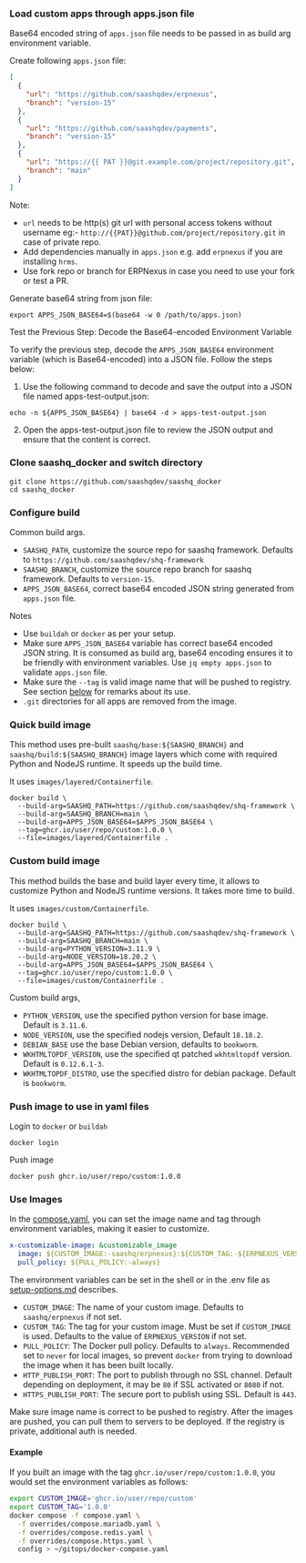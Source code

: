 ### Load custom apps through apps.json file

Base64 encoded string of `apps.json` file needs to be passed in as build arg environment variable.

Create following `apps.json` file:

```json
[
  {
    "url": "https://github.com/saashqdev/erpnexus",
    "branch": "version-15"
  },
  {
    "url": "https://github.com/saashqdev/payments",
    "branch": "version-15"
  },
  {
    "url": "https://{{ PAT }}@git.example.com/project/repository.git",
    "branch": "main"
  }
]
```

Note:

- `url` needs to be http(s) git url with personal access tokens without username eg:- `http://{{PAT}}@github.com/project/repository.git` in case of private repo.
- Add dependencies manually in `apps.json` e.g. add `erpnexus` if you are installing `hrms`.
- Use fork repo or branch for ERPNexus in case you need to use your fork or test a PR.

Generate base64 string from json file:

```shell
export APPS_JSON_BASE64=$(base64 -w 0 /path/to/apps.json)
```

Test the Previous Step: Decode the Base64-encoded Environment Variable

To verify the previous step, decode the `APPS_JSON_BASE64` environment variable (which is Base64-encoded) into a JSON file. Follow the steps below:

1. Use the following command to decode and save the output into a JSON file named apps-test-output.json:

```shell
echo -n ${APPS_JSON_BASE64} | base64 -d > apps-test-output.json
```

2. Open the apps-test-output.json file to review the JSON output and ensure that the content is correct.

### Clone saashq_docker and switch directory

```shell
git clone https://github.com/saashqdev/saashq_docker
cd saashq_docker
```

### Configure build

Common build args.

- `SAASHQ_PATH`, customize the source repo for saashq framework. Defaults to `https://github.com/saashqdev/shq-framework`
- `SAASHQ_BRANCH`, customize the source repo branch for saashq framework. Defaults to `version-15`.
- `APPS_JSON_BASE64`, correct base64 encoded JSON string generated from `apps.json` file.

Notes

- Use `buildah` or `docker` as per your setup.
- Make sure `APPS_JSON_BASE64` variable has correct base64 encoded JSON string. It is consumed as build arg, base64 encoding ensures it to be friendly with environment variables. Use `jq empty apps.json` to validate `apps.json` file.
- Make sure the `--tag` is valid image name that will be pushed to registry. See section [below](#use-images) for remarks about its use.
- `.git` directories for all apps are removed from the image.

### Quick build image

This method uses pre-built `saashq/base:${SAASHQ_BRANCH}` and `saashq/build:${SAASHQ_BRANCH}` image layers which come with required Python and NodeJS runtime. It speeds up the build time.

It uses `images/layered/Containerfile`.

```shell
docker build \
  --build-arg=SAASHQ_PATH=https://github.com/saashqdev/shq-framework \
  --build-arg=SAASHQ_BRANCH=main \
  --build-arg=APPS_JSON_BASE64=$APPS_JSON_BASE64 \
  --tag=ghcr.io/user/repo/custom:1.0.0 \
  --file=images/layered/Containerfile .
```

### Custom build image

This method builds the base and build layer every time, it allows to customize Python and NodeJS runtime versions. It takes more time to build.

It uses `images/custom/Containerfile`.

```shell
docker build \
  --build-arg=SAASHQ_PATH=https://github.com/saashqdev/shq-framework \
  --build-arg=SAASHQ_BRANCH=main \
  --build-arg=PYTHON_VERSION=3.11.9 \
  --build-arg=NODE_VERSION=18.20.2 \
  --build-arg=APPS_JSON_BASE64=$APPS_JSON_BASE64 \
  --tag=ghcr.io/user/repo/custom:1.0.0 \
  --file=images/custom/Containerfile .
```

Custom build args,

- `PYTHON_VERSION`, use the specified python version for base image. Default is `3.11.6`.
- `NODE_VERSION`, use the specified nodejs version, Default `18.18.2`.
- `DEBIAN_BASE` use the base Debian version, defaults to `bookworm`.
- `WKHTMLTOPDF_VERSION`, use the specified qt patched `wkhtmltopdf` version. Default is `0.12.6.1-3`.
- `WKHTMLTOPDF_DISTRO`, use the specified distro for debian package. Default is `bookworm`.

### Push image to use in yaml files

Login to `docker` or `buildah`

```shell
docker login
```

Push image

```shell
docker push ghcr.io/user/repo/custom:1.0.0
```

### Use Images

In the [compose.yaml](../compose.yaml), you can set the image name and tag through environment variables, making it easier to customize.

```yaml
x-customizable-image: &customizable_image
  image: ${CUSTOM_IMAGE:-saashq/erpnexus}:${CUSTOM_TAG:-${ERPNEXUS_VERSION:?No ERPNexus version or tag set}}
  pull_policy: ${PULL_POLICY:-always}
```

The environment variables can be set in the shell or in the .env file as [setup-options.md](setup-options.md) describes.

- `CUSTOM_IMAGE`: The name of your custom image. Defaults to `saashq/erpnexus` if not set.
- `CUSTOM_TAG`: The tag for your custom image. Must be set if `CUSTOM_IMAGE` is used. Defaults to the value of `ERPNEXUS_VERSION` if not set.
- `PULL_POLICY`: The Docker pull policy. Defaults to `always`. Recommended set to `never` for local images, so prevent `docker` from trying to download the image when it has been built locally.
- `HTTP_PUBLISH_PORT`: The port to publish through no SSL channel. Default depending on deployment, it may be `80` if SSL activated or `8080` if not.
- `HTTPS_PUBLISH_PORT`: The secure port to publish using SSL. Default is `443`.

Make sure image name is correct to be pushed to registry. After the images are pushed, you can pull them to servers to be deployed. If the registry is private, additional auth is needed.

#### Example

If you built an image with the tag `ghcr.io/user/repo/custom:1.0.0`, you would set the environment variables as follows:

```bash
export CUSTOM_IMAGE='ghcr.io/user/repo/custom'
export CUSTOM_TAG='1.0.0'
docker compose -f compose.yaml \
  -f overrides/compose.mariadb.yaml \
  -f overrides/compose.redis.yaml \
  -f overrides/compose.https.yaml \
  config > ~/gitops/docker-compose.yaml
```
